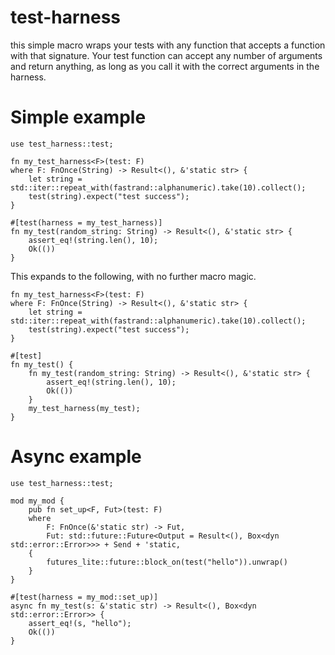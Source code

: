 # test-harness

this simple macro wraps your tests with any function that accepts a
function with that signature. Your test function can accept any number
of arguments and return anything, as long as you call it with the
correct arguments in the harness.

# Simple example
```
use test_harness::test;

fn my_test_harness<F>(test: F)
where F: FnOnce(String) -> Result<(), &'static str> {
    let string = std::iter::repeat_with(fastrand::alphanumeric).take(10).collect();
    test(string).expect("test success");
}

#[test(harness = my_test_harness)]
fn my_test(random_string: String) -> Result<(), &'static str> {
    assert_eq!(string.len(), 10);
    Ok(())
}
```


This expands to the following, with no further macro magic.

```
fn my_test_harness<F>(test: F)
where F: FnOnce(String) -> Result<(), &'static str> {
    let string = std::iter::repeat_with(fastrand::alphanumeric).take(10).collect();
    test(string).expect("test success");
}

#[test]
fn my_test() {
    fn my_test(random_string: String) -> Result<(), &'static str> {
        assert_eq!(string.len(), 10);
        Ok(())
    }
    my_test_harness(my_test);
}
```

# Async example
```
use test_harness::test;

mod my_mod {
    pub fn set_up<F, Fut>(test: F)
    where
        F: FnOnce(&'static str) -> Fut,
        Fut: std::future::Future<Output = Result<(), Box<dyn std::error::Error>>> + Send + 'static,
    {
        futures_lite::future::block_on(test("hello")).unwrap()
    }
}

#[test(harness = my_mod::set_up)]
async fn my_test(s: &'static str) -> Result<(), Box<dyn std::error::Error>> {
    assert_eq!(s, "hello");
    Ok(())
}
```
